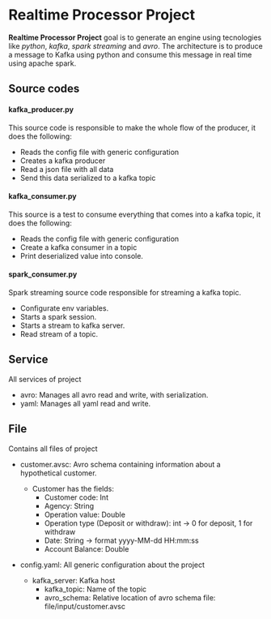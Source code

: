 # Realtime Processor Project
**Realtime Processor Project** goal is to generate an engine using tecnologies like _python_, _kafka_, _spark streaming_ and _avro_. The architecture is to produce a message to Kafka using python and consume this message in real time using apache spark.

## Source codes
#### kafka_producer.py
This source code is responsible to make the whole flow of the producer, it does the following:
* Reads the config file with generic configuration
* Creates a kafka producer
* Read a json file with all data
* Send this data serialized to a kafka topic

#### kafka_consumer.py
This source is a test to consume everything that comes into a kafka topic, it does the following:
* Reads the config file with generic configuration
* Create a kafka consumer in a topic
* Print deserialized value into console.

#### spark_consumer.py
Spark streaming source code responsible for streaming a kafka topic.
* Configurate env variables.
* Starts a spark session.
* Starts a stream to kafka server.
* Read stream of a topic.

## Service
All services of project
* avro: Manages all avro read and write, with serialization.
* yaml: Manages all yaml read and write.

## File
Contains all files of project
   * customer.avsc: Avro schema containing information about a hypothetical customer.
      * Customer has the fields:
         * Customer code: Int 
         * Agency: String
         * Operation value: Double 
         * Operation type (Deposit or withdraw): int -> 0 for deposit, 1 for withdraw
         * Date: String -> format yyyy-MM-dd HH:mm:ss
         * Account Balance: Double

   * config.yaml: All generic configuration about the project
      * kafka_server: Kafka host
         * kafka_topic: Name of the topic
         * avro_schema: Relative location of avro schema file: file/input/customer.avsc

